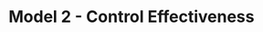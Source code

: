 ---
layout: chapter
title: Model 2 - Control Effectiveness
description: ""
status: stub
last_modified: "25-Oct-16"
is_section: true
---